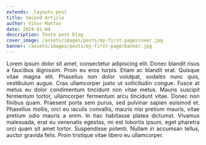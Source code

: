 ```yaml
---
extends: _layouts.post
title: Second Article
author: Vitor Mattos
date: 2024-01-04
description: Teste post blog
cover_image: /assets/images/posts/my-first-page/cover.jpg
banner: /assets/images/posts/my-first-page/banner.jpg
---
```

<p style="text-align: justify">
    Lorem ipsum dolor sit amet, consectetur adipiscing elit. Donec blandit risus a faucibus dignissim. Proin eu eros turpis. Etiam ac blandit erat. Quisque vitae magna elit. Phasellus non dolor volutpat, sodales nunc quis, vestibulum augue. Cras ullamcorper justo ut sollicitudin congue. Fusce at metus eu dolor condimentum tincidunt non vitae metus. Mauris suscipit fermentum tortor, ullamcorper fermentum arcu tincidunt vitae. Donec non finibus quam. Praesent porta sem purus, sed pulvinar sapien euismod et. Phasellus mollis, orci eu iaculis convallis, mauris nisi pretium mauris, vitae pretium odio mauris a enim. In hac habitasse platea dictumst. Vivamus malesuada, erat eu venenatis egestas, mi est lobortis ipsum, eget pharetra orci quam sit amet tortor. Suspendisse potenti. Nullam in accumsan tellus, auctor gravida felis. Proin tristique vitae libero eu ullamcorper.
</p>